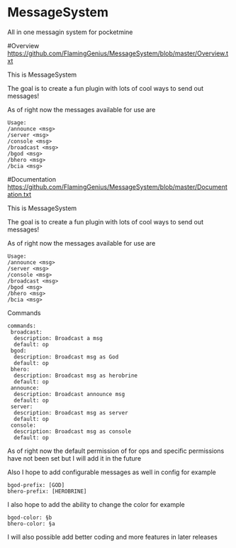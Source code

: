 # MessageSystem
All in one messagin system for pocketmine



#Overview
https://github.com/FlamingGenius/MessageSystem/blob/master/Overview.txt

This is MessageSystem

The goal is to create a fun plugin with lots of cool ways to send out messages!

As of right now the messages available for use are


    Usage:
    /announce <msg>
    /server <msg>
    /console <msg>
    /broadcast <msg>
    /bgod <msg>
    /bhero <msg>
    /bcia <msg>



#Documentation
https://github.com/FlamingGenius/MessageSystem/blob/master/Documentation.txt

This is MessageSystem

The goal is to create a fun plugin with lots of cool ways to send out messages!

As of right now the messages available for use are


    Usage:
    /announce <msg>
    /server <msg>
    /console <msg>
    /broadcast <msg>
    /bgod <msg>
    /bhero <msg>
    /bcia <msg>


  Commands

    commands:
     broadcast:
      description: Broadcast a msg
      default: op
     bgod:
      description: Broadcast msg as God
      default: op
     bhero:
      description: Broadcast msg as herobrine
      default: op
     announce:
      description: Broadcast announce msg
      default: op
     server: 
      description: Broadcast msg as server
      default: op
     console:
      description: Broadcast msg as console
      default: op


As of right now the default permission of for ops and specific permissions have not been set but I will add it in the future

Also I hope to add configurable messages as well in config for example


    bgod-prefix: [GOD]
    bhero-prefix: [HEROBRINE]



I also hope to add the ability to change the color for example


    bgod-color: §b
    bhero-color: §a


I will also possible add better coding and more features in later releases

